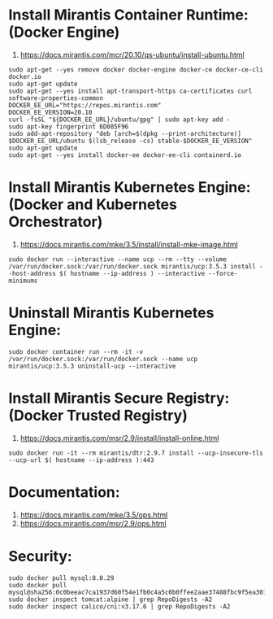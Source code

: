 # Install Mirantis Container Runtime: (Docker Engine)
1. https://docs.mirantis.com/mcr/20.10/qs-ubuntu/install-ubuntu.html

```
sudo apt-get --yes remove docker docker-engine docker-ce docker-ce-cli docker.io
sudo apt-get update
sudo apt-get --yes install apt-transport-https ca-certificates curl software-properties-common
DOCKER_EE_URL="https://repos.mirantis.com"
DOCKER_EE_VERSION=20.10
curl -fsSL "${DOCKER_EE_URL}/ubuntu/gpg" | sudo apt-key add -
sudo apt-key fingerprint 6D085F96
sudo add-apt-repository "deb [arch=$(dpkg --print-architecture)] $DOCKER_EE_URL/ubuntu $(lsb_release -cs) stable-$DOCKER_EE_VERSION"
sudo apt-get update
sudo apt-get --yes install docker-ee docker-ee-cli containerd.io
```
# Install Mirantis Kubernetes Engine: (Docker and Kubernetes Orchestrator)
1. https://docs.mirantis.com/mke/3.5/install/install-mke-image.html
```
sudo docker run --interactive --name ucp --rm --tty --volume /var/run/docker.sock:/var/run/docker.sock mirantis/ucp:3.5.3 install --host-address $( hostname --ip-address ) --interactive --force-minimums
```
# Uninstall Mirantis Kubernetes Engine:
```
sudo docker container run --rm -it -v /var/run/docker.sock:/var/run/docker.sock --name ucp mirantis/ucp:3.5.3 uninstall-ucp --interactive
```
# Install Mirantis Secure Registry: (Docker Trusted Registry)
1. https://docs.mirantis.com/msr/2.9/install/install-online.html
```
sudo docker run -it --rm mirantis/dtr:2.9.7 install --ucp-insecure-tls --ucp-url $( hostname --ip-address ):443
```
# Documentation:
1. https://docs.mirantis.com/mke/3.5/ops.html
2. https://docs.mirantis.com/msr/2.9/ops.html

# Security:
```
sudo docker pull mysql:8.0.29
sudo docker pull mysql@sha256:0c0beeac7ca1937d60f54e1fb0c4a5c0b0ffee2aae37488fbc9f5ea301425551
sudo docker inspect tomcat:alpine | grep RepoDigests -A2
sudo docker inspect calico/cni:v3.17.6 | grep RepoDigests -A2
```

